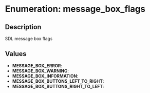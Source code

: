# Enumeration: message_box_flags

## Description
SDL message box flags

## Values
- **MESSAGE_BOX_ERROR**: 
- **MESSAGE_BOX_WARNING**: 
- **MESSAGE_BOX_INFORMATION**: 
- **MESSAGE_BOX_BUTTONS_LEFT_TO_RIGHT**: 
- **MESSAGE_BOX_BUTTONS_RIGHT_TO_LEFT**: 
